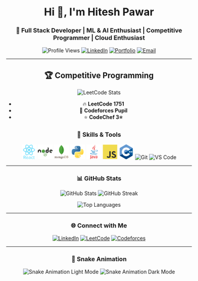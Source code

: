 <h1 align="center">Hi 👋, I'm Hitesh Pawar</h1>
<h3 align="center">🚀 Full Stack Developer | ML & AI Enthusiast | Competitive Programmer | Cloud Enthusiast</h3>

<p align="center">
  <img src="https://komarev.com/ghpvc/?username=hiteshp28&label=Profile%20Views&color=0e75b6&style=flat-square" alt="Profile Views" /> 
  <a href="https://linkedin.com/in/hiteshpawar2804"><img src="https://img.shields.io/badge/LinkedIn-blue?style=flat-square&logo=linkedin&logoColor=white" alt="LinkedIn" /></a>
  <a href="https://hitesh-pawar-portfolio.vercel.app/"><img src="https://img.shields.io/badge/Portfolio-%230E75B6.svg?style=flat-square" alt="Portfolio" /></a>
  <a href="mailto:hiteshpawar2804@gmail.com"><img src="https://img.shields.io/badge/Email-%230E75B6.svg?style=flat-square" alt="Email" /></a>
</p>

---

<h2 align="center">🏆 Competitive Programming</h2>
<p align="center">
  <img src="https://leetcard.jacoblin.cool/hitesh_pawar28?ext=contest" alt="LeetCode Stats" width="45%"/>
</p>
<ul align="center">
  <li>🔥 <strong>LeetCode 1751</strong></li>
  <li>🌟 <strong>Codeforces Pupil</strong></li>
  <li>⭐ <strong>CodeChef 3⭐</strong></li>
</ul>


<h3 align="center">🚀 Skills & Tools</h3>
<p align="center">
  <img src="https://raw.githubusercontent.com/devicons/devicon/master/icons/react/react-original-wordmark.svg" alt="React" width="40" height="40"/>
  <img src="https://raw.githubusercontent.com/devicons/devicon/master/icons/nodejs/nodejs-original-wordmark.svg" alt="Node.js" width="40" height="40"/>
  <img src="https://raw.githubusercontent.com/devicons/devicon/master/icons/mongodb/mongodb-original-wordmark.svg" alt="MongoDB" width="40" height="40"/>
  <img src="https://raw.githubusercontent.com/devicons/devicon/master/icons/python/python-original.svg" alt="Python" width="40" height="40"/>
  <img src="https://raw.githubusercontent.com/devicons/devicon/master/icons/java/java-original-wordmark.svg" alt="Java" width="40" height="40"/>
  <img src="https://raw.githubusercontent.com/devicons/devicon/master/icons/javascript/javascript-original.svg" alt="JavaScript" width="40" height="40"/>
  <img src="https://raw.githubusercontent.com/devicons/devicon/master/icons/cplusplus/cplusplus-original.svg" alt="C++" width="40" height="40"/>
  <img src="https://img.icons8.com/color/48/000000/git.png" alt="Git" width="40" height="40"/>
  <img src="https://img.icons8.com/color/48/000000/visual-studio-code-2019.png" alt="VS Code" width="40" height="40"/>
</p>

---

<h3 align="center">📊 GitHub Stats</h3>
<div align="center">
  <img src="https://github-readme-stats.vercel.app/api?username=hiteshp28&show_icons=true&theme=tokyonight&locale=en" alt="GitHub Stats" width="45%"/>
  <img src="https://github-readme-streak-stats.herokuapp.com/?user=hiteshp28&theme=tokyonight&v=1" alt="GitHub Streak" width="45%"/>
</div>
<p align="center">
  <img src="https://github-readme-stats.vercel.app/api/top-langs?username=hiteshp28&show_icons=true&locale=en&layout=compact&theme=tokyonight" alt="Top Languages" width="45%"/>
</p>

---

<h3 align="center">🌐 Connect with Me</h3>
<p align="center">
  <a href="https://linkedin.com/in/hiteshpawar2804" target="blank"><img src="https://img.shields.io/badge/LinkedIn-blue?logo=linkedin&logoColor=white&style=for-the-badge" alt="LinkedIn" /></a>
  <a href="https://leetcode.com/hiteshpawar2804" target="blank"><img src="https://img.shields.io/badge/LeetCode-gray?logo=leetcode&logoColor=white&style=for-the-badge" alt="LeetCode" /></a>
  <a href="https://codeforces.com/profile/hiteshpawar2804" target="blank"><img src="https://img.shields.io/badge/Codeforces-blue?logo=codeforces&logoColor=white&style=for-the-badge" alt="Codeforces" /></a>
</p>

---

<h3 align="center">🐍 Snake Animation</h3>
<p align="center">
  <img src="https://github.com/hiteshp28/blob/output/github-snake.svg#gh-light-mode-only" alt="Snake Animation Light Mode" />
  <img src="https://github.com/hiteshp28/blob/output/github-snake-dark.svg#gh-dark-mode-only" alt="Snake Animation Dark Mode" />
</p>
